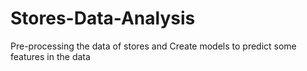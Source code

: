 # Stores-Data-Analysis
 Pre-processing the data of stores and Create models to predict some features in the data
